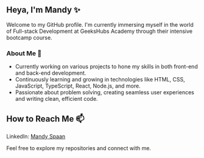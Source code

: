 ## Heya, I'm Mandy ✨

Welcome to my GitHub profile. I'm currently immersing myself in the world of Full-stack Development at GeeksHubs Academy through their intensive bootcamp course.

### About Me 🌱
- Currently working on various projects to hone my skills in both front-end and back-end development.
- Continuously learning and growing in technologies like HTML, CSS, JavaScript, TypeScript, React, Node.js, and more.
- Passionate about problem solving, creating seamless user experiences and writing clean, efficient code.

## How to Reach Me 📫 
LinkedIn: [Mandy Spaan](https://www.linkedin.com/in/mandyspaan/)

Feel free to explore my repositories and connect with me. 
